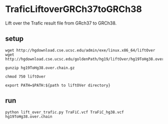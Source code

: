 # TraficLiftoverGRCh37toGRCh38
Lift over the Trafic result file from GRch37 to GRCh38.

## setup
```
wget http://hgdownload.cse.ucsc.edu/admin/exe/linux.x86_64/liftOver
wget http://hgdownload.cse.ucsc.edu/goldenPath/hg19/liftOver/hg19ToHg38.over.chain.gz

gunzip hg19ToHg38.over.chain.gz

chmod 750 liftOver

export PATH=$PATH:${path to liftOVer directory}
```

## run
```
python lift_over_trafic.py TraFiC.vcf TraFiC_hg38.vcf hg19ToHg38.over.chain 
```
